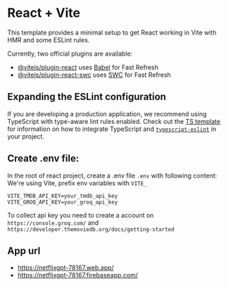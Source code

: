 # React + Vite

This template provides a minimal setup to get React working in Vite with HMR and some ESLint rules.

Currently, two official plugins are available:

- [@vitejs/plugin-react](https://github.com/vitejs/vite-plugin-react/blob/main/packages/plugin-react)
  uses [Babel](https://babeljs.io/) for Fast Refresh
- [@vitejs/plugin-react-swc](https://github.com/vitejs/vite-plugin-react/blob/main/packages/plugin-react-swc)
  uses [SWC](https://swc.rs/) for Fast Refresh

## Expanding the ESLint configuration

If you are developing a production application, we recommend using TypeScript with type-aware lint rules enabled. Check
out the [TS template](https://github.com/vitejs/vite/tree/main/packages/create-vite/template-react-ts) for information
on how to integrate TypeScript and [`typescript-eslint`](https://typescript-eslint.io) in your project.

## Create .env file:

In the root of react project, create a .env file `.env` with following content:
We're using Vite, prefix env variables with `VITE_`

```
VITE_TMDB_API_KEY=your_tmdb_api_key
VITE_GROQ_API_KEY=your_groq_api_key

```

To collect api key you need to create a account on `https://console.groq.com/` and
`https://developer.themoviedb.org/docs/getting-started`

## App url

- https://netflixgpt-78167.web.app/
- https://netflixgpt-78167.firebaseapp.com/